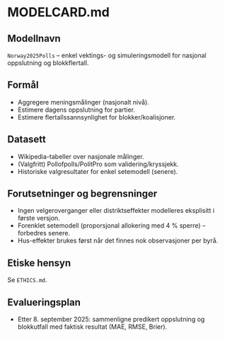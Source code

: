 # MODELCARD.md

## Modellnavn
`Norway2025Polls` – enkel vektings- og simuleringsmodell for nasjonal oppslutning og blokkflertall.

## Formål
- Aggregere meningsmålinger (nasjonalt nivå).
- Estimere dagens oppslutning for partier.
- Estimere flertallssannsynlighet for blokker/koalisjoner.

## Datasett
- Wikipedia-tabeller over nasjonale målinger.
- (Valgfritt) Pollofpolls/PolitPro som validering/kryssjekk.
- Historiske valgresultater for enkel setemodell (senere).

## Forutsetninger og begrensninger
- Ingen velgeroverganger eller distriktseffekter modelleres eksplisitt i første versjon.
- Forenklet setemodell (proporsjonal allokering med 4 % sperre) – forbedres senere.
- Hus-effekter brukes først når det finnes nok observasjoner per byrå.

## Etiske hensyn
Se `ETHICS.md`.

## Evalueringsplan
- Etter 8. september 2025: sammenligne predikert oppslutning og blokkutfall med faktisk resultat (MAE, RMSE, Brier).
